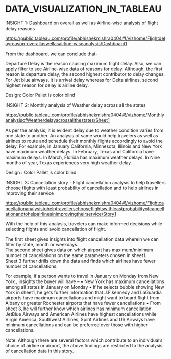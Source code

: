 # DATA_VISUALIZATION_IN_TABLEAU

INSIGHT 1: Dashboard on overall as well as Airline-wise analysis of flight delay reasons

https://public.tableau.com/profile/abhishekmishra0404#!/vizhome/Flightdelayreason-overallaswellasairline-wiseanalysis/Dashboard1

From the dashboard, we can conclude that- 

Departure Delay is the reason causing maximum flight delay. Also, we can apply filter to see Airline-wise data of reasons for delay. 
Although, the  first reason is departure delay, the second highest contributor to delay changes. 
For Jet blue airways, it is arrival delay whereas for Delta airlines, second highest reason for delay is airline delay. 

Design:  Color Pallet is color blind

INSIGHT 2: Monthly analysis of Weather delay across all the states 

https://public.tableau.com/profile/abhishekmishra0404#!/vizhome/MonthlyanalysisofWeatherdelayacrossallthestates/Sheet1

As per the analysis, it is evident delay due to weather condition varies from one state to another. 
An analysis of same would help travelers as well as airlines to route and schedule their monthly flights accordingly to avoid the delay.
For example, in January California, Minnesota, Illinois and New York have maximum weather delays. 
In February, Texas and California have maximum delays. In March, Florida has maximum weather delays. 
In Nine months of year, Texas experiences very high weather delay. 

Design :  Color Pallet is color blind. 


INSIGHT 3:  Cancellation story - Flight cancellation analysis to help travellers choose flights with least probability of cancellation 
            and to help airlines in improving their service

https://public.tableau.com/profile/abhishekmishra0404#!/vizhome/Flightcancellationanalysistohelptravellerschooseflightswithleastprobabilityofcancellationandtohelpairlinesinimprovingtheirservice/Story1

With the help of this analysis, travelers can make informed decisions while selecting flights and avoid cancellation of flight.

The first sheet gives insights into flight cancellation data wherein we can filter by state, month or weekdays.                                                  
The second sheet gives data on which airport has maximum/minimum number of cancellations on the same parameters chosen in sheet1.                              
Sheet 3 further drills down the data and finds which airlines have fewer number of cancellations. 

For example, if a person wants to travel in January on Monday from New York , insights the buyer will have –
•	New York has maximum cancellations among all states in January on Monday
•	If he selects bubble showing New York in sheet1, he gets further information that J.F.kennedy and LaGuardia airports have maximum cancellations and might want to board flight from Albany or greater Rochester airports that have fewer cancellations 
•	From sheet 3, he will further know which airlines has minimum cancellation. JetBlue Airways and American Airlines have highest cancellations while Virgin America, Southwest Airlines, Spirit Airlines and US Airways have minimum cancellations and can be preferred over those with higher cancellations.

Note: Although there are several factors which contribute to an individual’s choice of airline or airport, the above findings are 
      restricted to the analysis of cancellation data in this story. 
